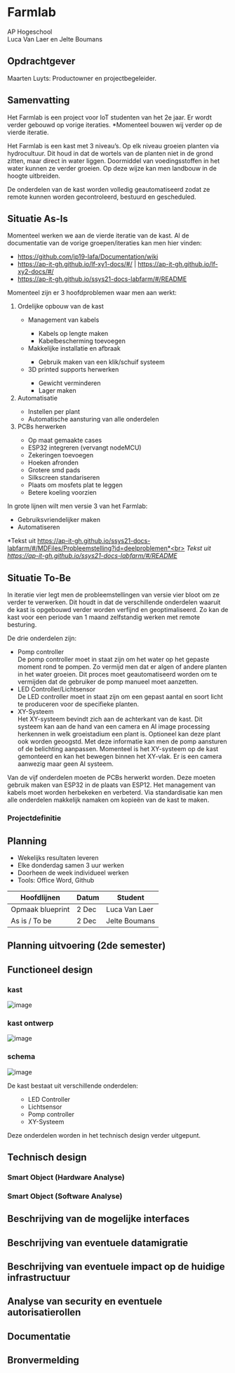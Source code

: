 # Farmlab



AP Hogeschool<br>
Luca Van Laer en Jelte Boumans

## Opdrachtgever
Maarten Luyts: Productowner en projectbegeleider.

## Samenvatting

Het Farmlab is een project voor IoT studenten van het 2e jaar. Er wordt verder gebouwd op vorige iteraties. *Momenteel bouwen wij verder op de vierde iteratie. 

Het Farmlab is een kast met 3 niveau’s. Op elk niveau groeien planten via hydrocultuur. Dit houd in dat de wortels van de planten niet in de grond zitten, maar direct in water liggen. Doormiddel van voedingsstoffen in het water kunnen ze verder groeien. Op deze wijze kan men landbouw in de hoogte uitbreiden.

De onderdelen van de kast worden volledig geautomatiseerd zodat ze remote kunnen worden gecontroleerd, bestuurd en gescheduled.
## Situatie As-Is

Momenteel werken we aan de vierde iteratie van de kast. Al de documentatie van de vorige groepen/iteraties kan men hier vinden:

- https://github.com/jp19-lafa/Documentation/wiki
- https://ap-it-gh.github.io/lf-xy1-docs/#/ | https://ap-it-gh.github.io/lf-xy2-docs/#/
- https://ap-it-gh.github.io/ssys21-docs-labfarm/#/README

Momenteel zijn er 3 hoofdproblemen waar men aan werkt:

<ol>
  <li>Ordelijke opbouw van de kast</li>
  <ul>
    <li>Management van kabels</li>
    <ul>
      <li>Kabels op lengte maken</li>
      <li>Kabelbescherming toevoegen</li>
    </ul>
    <li>Makkelijke installatie en afbraak</li>
    <ul>
      <li>Gebruik maken van een klik/schuif systeem</li>
    </ul>
    <li>3D printed supports herwerken</li>
    <ul>
      <li>Gewicht verminderen</li>
      <li>Lager maken</li>
    </ul> 
  </ul>
  <li>Automatisatie</li>
  <ul>
    <li>Instellen per plant </li>
    <li>Automatische aansturing van alle onderdelen</li>
  </ul>
  <li>PCBs herwerken</li>
  <ul>
    <li>Op maat gemaakte cases</li>
    <li>ESP32 integreren (vervangt nodeMCU)</li>
    <li>Zekeringen toevoegen</li>
    <li>Hoeken afronden</li>
    <li>Grotere smd pads</li>
    <li>Silkscreen standariseren</li>
    <li>Plaats om mosfets plat te leggen</li>
    <li>Betere koeling voorzien</li>
  </ul>
</ol>

In grote lijnen wilt men versie 3 van het Farmlab:
- Gebruiksvriendelijker maken
- Automatiseren

*Tekst uit https://ap-it-gh.github.io/ssys21-docs-labfarm/#/MDFiles/Probleemstelling?id=deelproblemen*<br>
*Tekst uit https://ap-it-gh.github.io/ssys21-docs-labfarm/#/README*



## Situatie To-Be

In iteratie vier legt men de probleemstellingen van versie vier bloot om ze verder te verwerken. Dit houdt in dat de verschillende onderdelen waaruit de kast is opgebouwd verder worden verfijnd en geoptimaliseerd. Zo kan de kast voor een periode van 1 maand zelfstandig werken met remote besturing. 

De drie onderdelen zijn: 
<ul>
  <li>Pomp controller</li>
  De pomp controller moet in staat zijn om het water op het gepaste moment rond te pompen. Zo vermijd men dat er algen of andere planten in het water groeien. Dit proces moet     geautomatiseerd worden om te vermijden dat de gebruiker de pomp manueel moet aanzetten.
  <li>LED Controller/Lichtsensor</li>
  De LED controller moet in staat zijn om een gepast aantal en soort licht te produceren voor de specifieke planten. 
  <li>XY-Systeem</li>
  Het XY-systeem bevindt zich aan de achterkant van de kast. Dit systeem kan aan de hand van een camera en AI image processing herkennen in welk groeistadium een plant is.         Optioneel kan deze plant ook worden geoogstd. Met deze informatie kan men de pomp aansturen of de belichting aanpassen. Momenteel is het XY-systeem op de kast gemonteerd en     kan het bewegen binnen het XY-vlak. Er is een camera aanwezig maar geen AI systeem.
</ul>  

Van de vijf onderdelen moeten de PCBs herwerkt worden. Deze moeten gebruik maken van ESP32 in de plaats van ESP12. Het management van kabels moet worden herbekeken en verbeterd. 
Via standardisatie kan men alle onderdelen makkelijk namaken om kopieën van de kast te maken.



### Projectdefinitie
## Planning
- Wekelijks resultaten leveren
- Elke donderdag samen 3 uur werken
- Doorheen de week individueel werken
- Tools: Office Word, Github


| Hoofdlijnen |  Datum      | Student    |
| ----------- | ----------- |----------- |
| Opmaak blueprint| 2 Dec       |Luca Van Laer|
| As is / To be| 2 Dec      |Jelte Boumans|

## Planning uitvoering (2de semester)

## Functioneel design

### kast
![image](https://user-images.githubusercontent.com/91600019/144228425-952029da-4239-4ce4-bf58-538cb70fdf7a.png)
### kast ontwerp
![image](https://user-images.githubusercontent.com/91600019/144228812-acda100e-8fd4-431b-b07b-b1d94918728a.png)

### schema
![image](https://user-images.githubusercontent.com/91600019/144229006-644931ab-e276-4dd6-99b1-0a40964e349c.png)


De kast bestaat uit verschillende onderdelen:

<ol>
  <ul>
      <li>LED Controller</li>
      <li>Lichtsensor</li>
      <li>Pomp controller</li>
      <li>XY-Systeem</li>
  </ul>
</ol>

Deze onderdelen worden in het technisch design verder uitgepunt.


## Technisch design
### Smart Object (Hardware Analyse)
### Smart Object (Software Analyse)
## Beschrijving van de mogelijke interfaces
## Beschrijving van eventuele datamigratie
## Beschrijving van eventuele impact op de huidige infrastructuur
## Analyse van security en eventuele autorisatierollen
## Documentatie
## Bronvermelding
